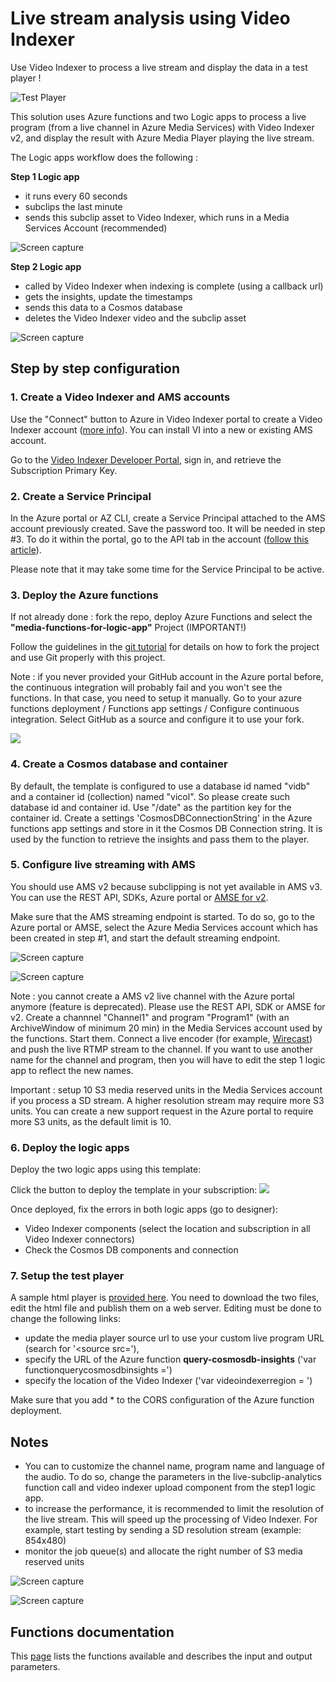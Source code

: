 # Live stream analysis using Video Indexer

Use Video Indexer to process a live stream and display the data in a test player !

![Test Player](images/live-media-analytics-player1.png?raw=true)

This solution uses Azure functions and two Logic apps to process a live program (from a live channel in Azure Media Services) with Video Indexer v2, and display the result with Azure Media Player playing the live stream.

The Logic apps workflow does the following :

**Step 1 Logic app**

* it runs every 60 seconds
* subclips the last minute
* sends this subclip asset to Video Indexer, which runs in a Media Services Account (recommended)

![Screen capture](images/logicapp5-live1.png?raw=true)

**Step 2 Logic app**

* called by Video Indexer when indexing is complete (using a callback url)
* gets the insights, update the timestamps
* sends this data to a Cosmos database
* deletes the Video Indexer video and the subclip asset

![Screen capture](images/logicapp5-live2.png?raw=true)

## Step by step configuration

### 1. Create a Video Indexer and AMS accounts

Use the "Connect" button to Azure in Video Indexer portal to create a Video Indexer account ([more info](https://docs.microsoft.com/en-us/azure/media-services/video-indexer/connect-to-azure#connect-to-azure)).
You can install VI into a new or existing AMS account.

Go to the [Video Indexer Developer Portal](https://api-portal.videoindexer.ai/products/authorization), sign in, and retrieve the Subscription Primary Key.

### 2. Create a Service Principal

In the Azure portal or AZ CLI, create a Service Principal attached to the AMS account previously created. Save the password too. It will be needed in step #3. To do it within the portal, go to the API tab in the account ([follow this article](https://docs.microsoft.com/en-us/azure/media-services/media-services-portal-get-started-with-aad#service-principal-authentication)).

Please note that it may take some time for the Service Principal to be active.

### 3. Deploy the Azure functions

If not already done : fork the repo, deploy Azure Functions and select the **"media-functions-for-logic-app"** Project (IMPORTANT!)

Follow the guidelines in the [git tutorial](1-CONTRIBUTION-GUIDE/git-tutorial.md) for details on how to fork the project and use Git properly with this project.

Note : if you never provided your GitHub account in the Azure portal before, the continuous integration will probably fail and you won't see the functions. In that case, you need to setup it manually. Go to your azure functions deployment / Functions app settings / Configure continuous integration. Select GitHub as a source and configure it to use your fork.

<a href="https://portal.azure.com/#create/Microsoft.Template/uri/https%3A%2F%2Fraw.githubusercontent.com%2FAzure-Samples%2Fmedia-services-dotnet-functions-integration%2Fmaster%2Fazuredeploy.json" target="_blank">
    <img src="http://azuredeploy.net/deploybutton.png"/>
</a>

### 4. Create a Cosmos database and container

By default, the template is configured to use a database id named "vidb" and a container id (collection) named "vicol". So please create such database id and container id. Use "/date" as the partition key for the container id.
Create a settings 'CosmosDBConnectionString' in the Azure functions app settings and store in it the Cosmos DB Connection string. It is used by the function to retrieve the insights and pass them to the player.

### 5. Configure live streaming with AMS

You should use AMS v2 because subclipping is not yet available in AMS v3. You can use the REST API, SDKs, Azure portal or [AMSE for v2](http://aka.ms/amseforv2).

Make sure that the AMS streaming endpoint is started.
To do so, go to the Azure portal or AMSE, select the Azure Media Services account which has been created in step #1, and start the default streaming endpoint.

![Screen capture](images/start-se-1.png?raw=true)

![Screen capture](images/start-se-2.png?raw=true)

Note : you cannot create a AMS v2 live channel with the Azure portal anymore (feature is deprecated). Please use the REST API, SDK or AMSE for v2.
Create a channnel "Channel1" and program "Program1" (with an ArchiveWindow of minimum 20 min) in the Media Services account used by the functions. Start them. Connect a live encoder (for example, [Wirecast](https://www.telestream.net/wirecast/)) and push the live RTMP stream to the channel. If you want to use another name for the channel and program, then you will have to edit the step 1 logic app to reflect the new names.

Important : setup 10 S3 media reserved units in the Media Services account if you process a SD stream. A higher resolution stream may require more S3 units. You can create a new support request in the Azure portal to require more S3 units, as the default limit is 10.

### 6. Deploy the logic apps

Deploy the two logic apps using this template:

Click the button to deploy the template in your subscription:
<a href="https://portal.azure.com/#create/Microsoft.Template/uri/https%3A%2F%2Fraw.githubusercontent.com%2FAzure-Samples%2Fmedia-services-dotnet-functions-integration%2Fmaster%2Fmedia-functions-for-logic-app%2Flogicapp5-livevideoindexer-deploy.json" target="_blank">
    <img src="http://azuredeploy.net/deploybutton.png"/>
</a>

Once deployed, fix the errors in both logic apps (go to designer):

* Video Indexer components (select the location and subscription in all Video Indexer connectors)
* Check the Cosmos DB components and connection

### 7. Setup the test player

A sample html player is [provided here](liveanalysisplayer).
You need to download the two files, edit the html file and publish them on a web server.
Editing must be done to change the following links:

* update the media player source url to use your custom live program URL (search for '<source src='),
* specify the URL of the Azure function **query-cosmosdb-insights** ('var functionquerycosmosdbinsights =')
* specify the location of the Video Indexer ('var videoindexerregion = ')

Make sure that you add * to the CORS configuration of the Azure function deployment.

## Notes

* You can to customize the channel name, program name and language of the audio. To do so, change the parameters in the live-subclip-analytics function call and  video indexer upload component from the step1 logic app.
* to increase the performance, it is recommended to limit the resolution of the live stream. This will speed up the processing of Video Indexer. For example, start testing by sending a SD resolution stream (example: 854x480)
* monitor the job queue(s) and allocate the right number of S3 media reserved units  

![Screen capture](images/logicapp5-live-param1.png?raw=true)

![Screen capture](images/logicapp5-live-param2.png?raw=true)

## Functions documentation

This [page](Functions-documentation.md) lists the functions available and describes the input and output parameters.
